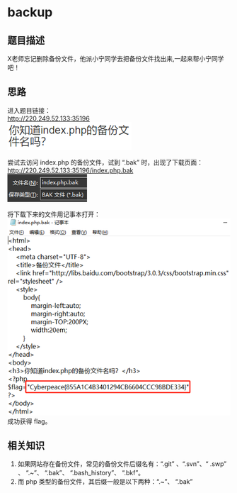 # backup
## 题目描述
X老师忘记删除备份文件，他派小宁同学去把备份文件找出来,一起来帮小宁同学吧！

## 思路
进入题目链接：  
http://220.249.52.133:35196  
![avatar](./picture/backup_1.png)  

尝试去访问 index.php 的备份文件，试到 “.bak” 时，出现了下载页面：  
http://220.249.52.133:35196/index.php.bak   
![avatar](./picture/backup_2.png)  

将下载下来的文件用记事本打开：  
![avatar](./picture/backup_3.png)  
成功获得 flag。

## 相关知识
1. 如果网站存在备份文件，常见的备份文件后缀名有：“.git” 、“.svn”、“ .swp” 、 “.~”、 “.bak”、 “.bash_history”、 “.bkf”。  
2. 而 php 类型的备份文件，其后缀一般是以下两种：“.~”、 “.bak”
